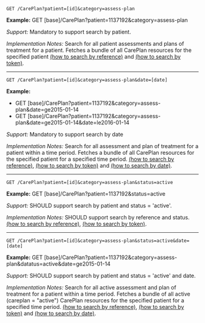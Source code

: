 

`GET /CarePlan?patient=[id]&category=assess-plan`

**Example:** GET [base]/CarePlan?patient=1137192&category=assess-plan

*Support:* Mandatory to support search by patient.

*Implementation Notes:* Search for all patient assessments and plans of treatment for a patient. Fetches a bundle of all CarePlan resources for the specified patient [(how to search by reference)] and [(how to search by token)].


-----------

`GET /CarePlan?patient=[id]&category=assess-plan&date=[date]`

**Example:**

- GET [base]/CarePlan?patient=1137192&category=assess-plan&date=ge2015-01-14
- GET [base]/CarePlan?patient=1137192&category=assess-plan&date=ge2015-01-14&date=le2016-01-14

*Support:* Mandatory to support search by date

*Implementation Notes:* Search for all assessment and plan of treatment for a patient within a time period. Fetches a bundle of all CarePlan resources for the specified patient for a specified time period.  [(how to search by reference)], [(how to search by token)] and [(how to search by date)].


-----------

`GET /CarePlan?patient=[id]&category=assess-plan&status=active`

**Example:** GET [base]/CarePlan?patient=1137192&status=active

*Support:* SHOULD support search by patient and status = 'active'.

*Implementation Notes:* SHOULD support search by reference and status. [(how to search by reference)], [(how to search by token)].


-----------

`GET /CarePlan?patient=[id]&category=assess-plan&status=active&date=[date]`

**Example:** GET [base]/CarePlan?patient=1137192&category=assess-plan&datatus=active&date=ge2015-01-14

*Support:* SHOULD support search by patient and status = 'active' and date.

*Implementation Notes:* Search for all active assessment and plan of treatment for a patient within a time period. Fetches a bundle of all active (careplan = "active") CarePlan resources for the specified patient for a specified time period.  [(how to search by reference)], [(how to search by token)] and [(how to search by date)].




  [(how to search by reference)]: {{site.data.fhir.path}}search.html#reference
  [`https://fhir-open-api-dstu2.smarthealthit.org/AllergyIntolerance?patient=1137192`]: https://fhir-open-api-dstu2.smarthealthit.org/AllergyIntolerance?patient=1137192
  [(how to search by token)]: {{site.data.fhir.path}}search.html#token
  [Composite Search Parameters]: {{site.data.fhir.path}}search.html#combining
  [`https://fhir-open-api-dstu2.smarthealthit.org/AllergyIntolerance?patient=1137192&status=active,unconfirmed,confirmed`]: https://fhir-open-api-dstu2.smarthealthit.org/AllergyIntolerance?patient=1137192&status=active,unconfirmed,confirmed
   [(how to search by date)]: {{site.data.fhir.path}}search.html#date
